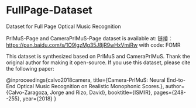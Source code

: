 # FullPage-Dataset
Dataset for Full Page Optical Music Recognition

PrIMuS-Page and CameraPrIMuS-Page dataset is available at: 链接：https://pan.baidu.com/s/1O9lgzMg35J8jR9wHxVmiRw with code: FOMR

This dataset is synthesized based on PrIMuS and CameraPrIMuS. Thank the original author for making it open-source. If you use this dataset, please cite the following paper:

@inproceedings{calvo2018camera,
  title={Camera-PrIMuS: Neural End-to-End Optical Music Recognition on Realistic Monophonic Scores.},
  author={Calvo-Zaragoza, Jorge and Rizo, David},
  booktitle={ISMIR},
  pages={248--255},
  year={2018}
}
